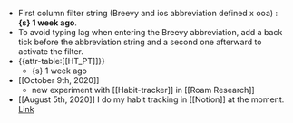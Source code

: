 - First column filter string (Breevy and ios abbreviation defined x ooa) : **{s} 1 week ago**.
- To avoid typing lag when entering the Breevy abbreviation, add a back tick before the abbreviation string and a second one afterward to activate the filter.
- {{attr-table:[[HT_PT]]}}
    - {s} 1 week ago
- [[October 9th, 2020]]
    - new experiment with [[Habit-tracker]] in [[Roam Research]]
- [[August 5th, 2020]] I do my habit tracking in [[Notion]] at the moment. [Link ](https://www.notion.so/8f02495b9af748d6a0989aea1512a579?v=68500f1cc4d24c79ab77a3ee9ed5c1ae)
